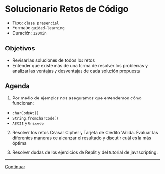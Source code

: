 # Solucionario Retos de Código
- Tipo: `clase presencial`
- Formato: `guided-learning`
- Duración: `120min`

## Objetivos

- Revisar las soluciones de todos los retos
- Entender que existe más de una forma de resolver los problemas y analizar
las ventajas y desventajas de cada solución propuesta

## Agenda

1. Por medio de ejemplos nos aseguramos que entendemos cómo funcionan:
  - `charCodeAt()`
  - `String.fromCharCode()`
  - `ASCII` y `Unicode`

2. Resolver los retos Ceasar Cipher y Tarjeta de Crédito Válida. Evaluar las
diferentes maneras de alcanzar el resultado y discutir cuál es la más óptima

3. Resolver dudas de los ejercicios de Replit y del tutorial de javascripting.

***
[Continuar](14-quiz-2.md)
